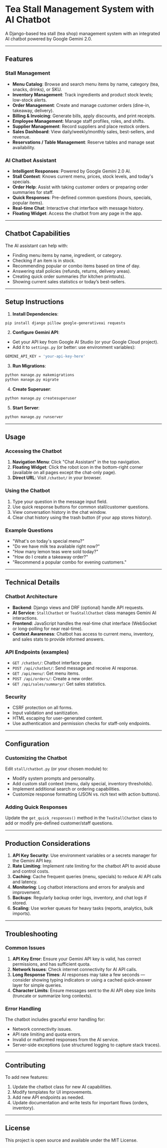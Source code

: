 # Tea Stall Management System with AI Chatbot

A Django-based tea stall (tea shop) management system with an integrated AI chatbot powered by Google Gemini 2.0.

---

## Features

### Stall Management

* **Menu Catalog**: Browse and search menu items by name, category (tea, snacks, drinks), or SKU.
* **Inventory Management**: Track ingredients and product stock levels; low-stock alerts.
* **Order Management**: Create and manage customer orders (dine-in, takeaway, delivery).
* **Billing & Invoicing**: Generate bills, apply discounts, and print receipts.
* **Employee Management**: Manage staff profiles, roles, and shifts.
* **Supplier Management**: Record suppliers and place restock orders.
* **Sales Dashboard**: View daily/weekly/monthly sales, best-sellers, and revenue.
* **Reservations / Table Management**: Reserve tables and manage seat availability.

### AI Chatbot Assistant

* **Intelligent Responses**: Powered by Google Gemini 2.0 AI.
* **Stall Context**: Knows current menu, prices, stock levels, and today's specials.
* **Order Help**: Assist with taking customer orders or preparing order summaries for staff.
* **Quick Responses**: Pre-defined common questions (hours, specials, popular items).
* **Real-time Chat**: Interactive chat interface with message history.
* **Floating Widget**: Access the chatbot from any page in the app.

---

## Chatbot Capabilities

The AI assistant can help with:

* Finding menu items by name, ingredient, or category.
* Checking if an item is in stock.
* Recommending popular or combo items based on time of day.
* Answering stall policies (refunds, returns, delivery areas).
* Creating quick order summaries (for kitchen printouts).
* Showing current sales statistics or today’s best-sellers.

---

## Setup Instructions

1. **Install Dependencies**:

```bash
pip install django pillow google-generativeai requests
```

2. **Configure Gemini API**:

* Get your API key from Google AI Studio (or your Google Cloud project).
* Add it to `settings.py` (or better: use environment variables):

```python
GEMINI_API_KEY = 'your-api-key-here'
```

3. **Run Migrations**:

```bash
python manage.py makemigrations
python manage.py migrate
```

4. **Create Superuser**:

```bash
python manage.py createsuperuser
```

5. **Start Server**:

```bash
python manage.py runserver
```

---

## Usage

### Accessing the Chatbot

1. **Navigation Menu**: Click "Chat Assistant" in the top navigation.
2. **Floating Widget**: Click the robot icon in the bottom-right corner (available on all pages except the chat-only page).
3. **Direct URL**: Visit `/chatbot/` in your browser.

### Using the Chatbot

1. Type your question in the message input field.
2. Use quick response buttons for common stall/customer questions.
3. View conversation history in the chat window.
4. Clear chat history using the trash button (if your app stores history).

### Example Questions

* "What's on today's special menu?"
* "Do we have milk tea available right now?"
* "How many lemon teas were sold today?"
* "How do I create a takeaway order?"
* "Recommend a popular combo for evening customers."

---

## Technical Details

### Chatbot Architecture

* **Backend**: Django views and DRF (optional) handle API requests.
* **AI Service**: `StallChatbot` or `TeaStallChatbot` class manages Gemini AI interactions.
* **Frontend**: JavaScript handles the real-time chat interface (WebSocket or long-polling for near real-time).
* **Context Awareness**: Chatbot has access to current menu, inventory, and sales stats to provide informed answers.

### API Endpoints (examples)

* `GET /chatbot/`: Chatbot interface page.
* `POST /api/chatbot/`: Send message and receive AI response.
* `GET /api/menu/`: Get menu items.
* `POST /api/orders/`: Create a new order.
* `GET /api/sales/summary/`: Get sales statistics.

### Security

* CSRF protection on all forms.
* Input validation and sanitization.
* HTML escaping for user-generated content.
* Use authentication and permission checks for staff-only endpoints.

---

## Configuration

### Customizing the Chatbot

Edit `stall/chatbot.py` (or your chosen module) to:

* Modify system prompts and personality.
* Add custom stall context (menu, daily special, inventory thresholds).
* Implement additional search or ordering capabilities.
* Customize response formatting (JSON vs. rich text with action buttons).

### Adding Quick Responses

Update the `get_quick_responses()` method in the `TeaStallChatbot` class to add or modify pre-defined customer/staff questions.

---

## Production Considerations

1. **API Key Security**: Use environment variables or a secrets manager for the Gemini API key.
2. **Rate Limiting**: Implement rate limiting for the chatbot API to avoid abuse and control costs.
3. **Caching**: Cache frequent queries (menu, specials) to reduce AI API calls and latency.
4. **Monitoring**: Log chatbot interactions and errors for analysis and improvement.
5. **Backups**: Regularly backup order logs, inventory, and chat logs if stored.
6. **Scaling**: Use worker queues for heavy tasks (reports, analytics, bulk imports).

---

## Troubleshooting

### Common Issues

1. **API Key Error**: Ensure your Gemini API key is valid, has correct permissions, and has sufficient quota.
2. **Network Issues**: Check internet connectivity for AI API calls.
3. **Long Response Times**: AI responses may take a few seconds — consider showing typing indicators or using a cached quick-answer layer for simple queries.
4. **Character Limits**: Ensure messages sent to the AI API obey size limits (truncate or summarize long contexts).

### Error Handling

The chatbot includes graceful error handling for:

* Network connectivity issues.
* API rate limiting and quota errors.
* Invalid or malformed responses from the AI service.
* Server-side exceptions (use structured logging to capture stack traces).

---

## Contributing

To add new features:

1. Update the chatbot class for new AI capabilities.
2. Modify templates for UI improvements.
3. Add new API endpoints as needed.
4. Update documentation and write tests for important flows (orders, inventory).

---

## License

This project is open source and available under the MIT License.
